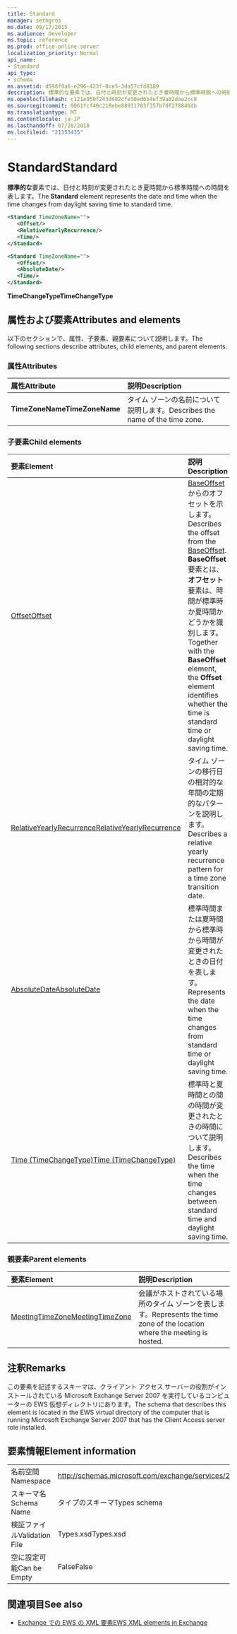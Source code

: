```yaml
---
title: Standard
manager: sethgros
ms.date: 09/17/2015
ms.audience: Developer
ms.topic: reference
ms.prod: office-online-server
localization_priority: Normal
api_name:
- Standard
api_type:
- schema
ms.assetid: d598f0a6-e296-423f-8ce5-3da57cfd8189
description: 標準的な要素では、日付と時刻が変更されたとき夏時間から標準時間への時間を表します。
ms.openlocfilehash: c121e959f243d982cfe50ed6b4ef39a82dae2cc8
ms.sourcegitcommit: 9061fcf40c218ebe88911783f357b7df278846db
ms.translationtype: MT
ms.contentlocale: ja-JP
ms.lasthandoff: 07/28/2018
ms.locfileid: "21353435"
---
```

# <a name="standard"></a><span data-ttu-id="e72db-103">Standard</span><span class="sxs-lookup"><span data-stu-id="e72db-103">Standard</span></span>

<span data-ttu-id="e72db-104">**標準的な**要素では、日付と時刻が変更されたとき夏時間から標準時間への時間を表します。</span><span class="sxs-lookup"><span data-stu-id="e72db-104">The **Standard** element represents the date and time when the time changes from daylight saving time to standard time.</span></span> 
  
```xml
<Standard TimeZoneName="">
   <Offset/>
   <RelativeYearlyRecurrence/>
   <Time/>
</Standard>
```

```xml
<Standard TimeZoneName="">
   <Offset/>
   <AbsoluteDate/>
   <Time/>
</Standard>
```

<span data-ttu-id="e72db-105">**TimeChangeType**</span><span class="sxs-lookup"><span data-stu-id="e72db-105">**TimeChangeType**</span></span>

## <a name="attributes-and-elements"></a><span data-ttu-id="e72db-106">属性および要素</span><span class="sxs-lookup"><span data-stu-id="e72db-106">Attributes and elements</span></span>

<span data-ttu-id="e72db-107">以下のセクションで、属性、子要素、親要素について説明します。</span><span class="sxs-lookup"><span data-stu-id="e72db-107">The following sections describe attributes, child elements, and parent elements.</span></span>
  
### <a name="attributes"></a><span data-ttu-id="e72db-108">属性</span><span class="sxs-lookup"><span data-stu-id="e72db-108">Attributes</span></span>

|<span data-ttu-id="e72db-109">**属性**</span><span class="sxs-lookup"><span data-stu-id="e72db-109">**Attribute**</span></span>|<span data-ttu-id="e72db-110">**説明**</span><span class="sxs-lookup"><span data-stu-id="e72db-110">**Description**</span></span>|
|:-----|:-----|
|<span data-ttu-id="e72db-111">**TimeZoneName**</span><span class="sxs-lookup"><span data-stu-id="e72db-111">**TimeZoneName**</span></span> <br/> |<span data-ttu-id="e72db-112">タイム ゾーンの名前について説明します。</span><span class="sxs-lookup"><span data-stu-id="e72db-112">Describes the name of the time zone.</span></span>  <br/> |
   
### <a name="child-elements"></a><span data-ttu-id="e72db-113">子要素</span><span class="sxs-lookup"><span data-stu-id="e72db-113">Child elements</span></span>

|<span data-ttu-id="e72db-114">**要素**</span><span class="sxs-lookup"><span data-stu-id="e72db-114">**Element**</span></span>|<span data-ttu-id="e72db-115">**説明**</span><span class="sxs-lookup"><span data-stu-id="e72db-115">**Description**</span></span>|
|:-----|:-----|
|[<span data-ttu-id="e72db-116">Offset</span><span class="sxs-lookup"><span data-stu-id="e72db-116">Offset</span></span>](offset.md) <br/> |<span data-ttu-id="e72db-117">[BaseOffset](baseoffset.md)からのオフセットを示します。</span><span class="sxs-lookup"><span data-stu-id="e72db-117">Describes the offset from the [BaseOffset](baseoffset.md).</span></span> <span data-ttu-id="e72db-118">**BaseOffset**要素とは、**オフセット**要素は、時間が標準時か夏時間かどうかを識別します。</span><span class="sxs-lookup"><span data-stu-id="e72db-118">Together with the **BaseOffset** element, the **Offset** element identifies whether the time is standard time or daylight saving time.</span></span>  <br/> |
|[<span data-ttu-id="e72db-119">RelativeYearlyRecurrence</span><span class="sxs-lookup"><span data-stu-id="e72db-119">RelativeYearlyRecurrence</span></span>](relativeyearlyrecurrence.md) <br/> |<span data-ttu-id="e72db-120">タイム ゾーンの移行日の相対的な年間の定期的なパターンを説明します。</span><span class="sxs-lookup"><span data-stu-id="e72db-120">Describes a relative yearly recurrence pattern for a time zone transition date.</span></span>  <br/> |
|[<span data-ttu-id="e72db-121">AbsoluteDate</span><span class="sxs-lookup"><span data-stu-id="e72db-121">AbsoluteDate</span></span>](absolutedate.md) <br/> |<span data-ttu-id="e72db-122">標準時間または夏時間から標準時から時間が変更されたときの日付を表します。</span><span class="sxs-lookup"><span data-stu-id="e72db-122">Represents the date when the time changes from standard time or daylight saving time.</span></span>  <br/> |
|[<span data-ttu-id="e72db-123">Time (TimeChangeType)</span><span class="sxs-lookup"><span data-stu-id="e72db-123">Time (TimeChangeType)</span></span>](time-timechangetype.md) <br/> |<span data-ttu-id="e72db-124">標準時と夏時間との間の時間が変更されたときの時間について説明します。</span><span class="sxs-lookup"><span data-stu-id="e72db-124">Describes the time when the time changes between standard time and daylight saving time.</span></span>  <br/> |
   
### <a name="parent-elements"></a><span data-ttu-id="e72db-125">親要素</span><span class="sxs-lookup"><span data-stu-id="e72db-125">Parent elements</span></span>

|<span data-ttu-id="e72db-126">**要素**</span><span class="sxs-lookup"><span data-stu-id="e72db-126">**Element**</span></span>|<span data-ttu-id="e72db-127">**説明**</span><span class="sxs-lookup"><span data-stu-id="e72db-127">**Description**</span></span>|
|:-----|:-----|
|[<span data-ttu-id="e72db-128">MeetingTimeZone</span><span class="sxs-lookup"><span data-stu-id="e72db-128">MeetingTimeZone</span></span>](meetingtimezone.md) <br/> |<span data-ttu-id="e72db-129">会議がホストされている場所のタイム ゾーンを表します。</span><span class="sxs-lookup"><span data-stu-id="e72db-129">Represents the time zone of the location where the meeting is hosted.</span></span>  <br/> |
   
## <a name="remarks"></a><span data-ttu-id="e72db-130">注釈</span><span class="sxs-lookup"><span data-stu-id="e72db-130">Remarks</span></span>

<span data-ttu-id="e72db-131">この要素を記述するスキーマは、クライアント アクセス サーバーの役割がインストールされている Microsoft Exchange Server 2007 を実行しているコンピューターの EWS 仮想ディレクトリにあります。</span><span class="sxs-lookup"><span data-stu-id="e72db-131">The schema that describes this element is located in the EWS virtual directory of the computer that is running Microsoft Exchange Server 2007 that has the Client Access server role installed.</span></span>
  
## <a name="element-information"></a><span data-ttu-id="e72db-132">要素情報</span><span class="sxs-lookup"><span data-stu-id="e72db-132">Element information</span></span>

|||
|:-----|:-----|
|<span data-ttu-id="e72db-133">名前空間</span><span class="sxs-lookup"><span data-stu-id="e72db-133">Namespace</span></span>  <br/> |http://schemas.microsoft.com/exchange/services/2006/types  <br/> |
|<span data-ttu-id="e72db-134">スキーマ名</span><span class="sxs-lookup"><span data-stu-id="e72db-134">Schema Name</span></span>  <br/> |<span data-ttu-id="e72db-135">タイプのスキーマ</span><span class="sxs-lookup"><span data-stu-id="e72db-135">Types schema</span></span>  <br/> |
|<span data-ttu-id="e72db-136">検証ファイル</span><span class="sxs-lookup"><span data-stu-id="e72db-136">Validation File</span></span>  <br/> |<span data-ttu-id="e72db-137">Types.xsd</span><span class="sxs-lookup"><span data-stu-id="e72db-137">Types.xsd</span></span>  <br/> |
|<span data-ttu-id="e72db-138">空に設定可能</span><span class="sxs-lookup"><span data-stu-id="e72db-138">Can be Empty</span></span>  <br/> |<span data-ttu-id="e72db-139">False</span><span class="sxs-lookup"><span data-stu-id="e72db-139">False</span></span>  <br/> |
   
## <a name="see-also"></a><span data-ttu-id="e72db-140">関連項目</span><span class="sxs-lookup"><span data-stu-id="e72db-140">See also</span></span>

- [<span data-ttu-id="e72db-141">Exchange での EWS の XML 要素</span><span class="sxs-lookup"><span data-stu-id="e72db-141">EWS XML elements in Exchange</span></span>](ews-xml-elements-in-exchange.md)

